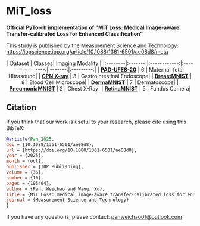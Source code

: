 # MiT_loss
**Official PyTorch implementation of "MiT Loss: Medical Image-aware Transfer-calibrated Loss for Enhanced Classification"**

This study is published by the Measurement Science and Technology: https://iopscience.iop.org/article/10.1088/1361-6501/ae08d8/meta


<div align="center">

| Dataset | Classes| Imaging Modality |
|:--------|:-------:|:------------:|:----------------:|:-------:|:---------:|
| **[PAD-UFES-20](https://zenodo.org/records/3904280)** | 6 | Maternal-fetal Ultrasound|
| **[CPN X-ray](https://datasets.simula.no/kvasir/)** | 3 | Gastrointestinal Endoscope|
| **[BreastMNIST](https://medmnist.com/)** | 8 | Blood Cell Microscope|
| **[DermaMNIST](https://medmnist.com/)** | 7 | Dermatoscope|
| **[PneumoniaMNIST](https://medmnist.com/)** | 2 | Chest X-Ray|
| **[RetinaMNIST](https://medmnist.com/)** | 5 | Fundus Camera|

</div>

## Citation
If you think that our work is useful to your research, please cite using this BibTeX:
```bibtex
@article{Pan_2025,
doi = {10.1088/1361-6501/ae08d8},
url = {https://doi.org/10.1088/1361-6501/ae08d8},
year = {2025},
month = {oct},
publisher = {IOP Publishing},
volume = {36},
number = {10},
pages = {105404},
author = {Pan, Weichao and Wang, Xu},
title = {MiT Loss: medical image-aware transfer-calibrated loss for enhanced classification},
journal = {Measurement Science and Technology}
}
```

If you have any questions, please contact: panweichao01@outlook.com
